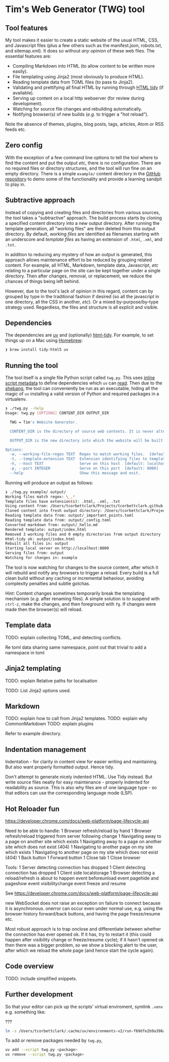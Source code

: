 # Tim's Web Generator (TWG) tool

## Tool features

My tool makes it easier to create a static website of the usual HTML, CSS, and Javascript files (plus a few others such as the manifest.json, robots.txt, and sitemap.xml). It does so without _any opinion_ of these web files. The essential features are:

- Compiling Markdown into HTML (to allow content to be written more easily).
- File templating using Jinja2 (most obviously to produce HTML).
- Reading template data from TOML files (to pass to Jinja2).
- Validating and prettifying all final HTML by running through [HTML tidy](http://html-tidy.org) (if available).
- Serving up content on a local http webserver (for review during development).
- Watching for source file changes and rebuilding automatically.
- Notifying browser(s) of new builds (_e.g._ to trigger a "hot reload").

Note the absence of themes, plugins, blog posts, tags, articles, Atom or RSS feeds etc.

## Zero config

With the exception of a few command line options to tell the tool where to find the content and put the output _etc_, there is no configuration. There are no required files or directory structures, and the tool will run fine on an empty directory. There is a simple `example/` content directory in the [GitHub repository](https://github.com/tcorbettclark/tcorbettclark.github.io) to demo some of the functionality and provide a learning sandpit to play in.

## Subtractive approach

Instead of copying and creating files and directories from various sources, the tool takes a "subtractive" approach. The build process starts by cloning a specified content directory into a new output directory. After running the template generation, all "working files" are then deleted from this output directory. By default, _working files_ are identified as filenames starting with an underscore and _template files_ as having an extension of `.html`, `.xml`, and `.txt`.

In addition to reducing any mystery of how an output is generated, this approach allows maintenance effort to be reduced by grouping related content. For example, all HTML, Markdown, template data, Javascript, _etc_ relating to a particular page on the site can be kept together under a single directory. Then after changes, removal, or replacement, we reduce the chances of things being left behind.

However, due to the tool's lack of opinion in this regard, content can by grouped by type in the traditional fashion if desired (so all the javascript in one directory, all the CSS in another, _etc_). Or a mixed by-purpose/by-type strategy used. Regardless, the files and structure is all explicit and visible.

## Dependencies

The dependencies are [uv](https://docs.astral.sh/uv/) and (optionally) [html-tidy](https://www.html-tidy.org). For example, to set things up on a Mac using [Homebrew](https://brew.sh):

```bash
❯ brew install tidy-html5 uv
```

## Running the tool

The tool itself is a single file Python script called `twg.py`. This uses [inline script metadata](https://peps.python.org/pep-0723) to define dependencies which `uv` can [read](https://docs.astral.sh/uv/guides/scripts/#declaring-script-dependencies). Then due to the [shebang](<https://en.wikipedia.org/wiki/Shebang_(Unix)>), the tool can conveniently be run as an executable, hiding all the magic of `uv` installing a valid version of Python and required packages in a virtualenv.

```bash
❯ ./twg.py --help
Usage: twg.py [OPTIONS] CONTENT_DIR OUTPUT_DIR

  TWG = Tim's Website Generator.

  CONTENT_DIR is the directory of source web contents. It is never altered.

  OUTPUT_DIR is the new directory into which the website will be built. It is destroyed on every build.

Options:
  -w, --working-file-regex TEXT  Regex to match working files.  [default: \_.*]
  -t, --template-extension TEXT  Extension identifying files to template with Jinja2  [default: .html, .xml, .txt]
  -h, --host TEXT                Serve on this host  [default: localhost]
  -p, --port INTEGER             Serve on this port  [default: 8000]
  --help                         Show this message and exit.
```

Running will produce an output as follows:

```bash
❯ ./twg.py example/ output/
Working files match regex: \_.*
Template files have extension(s): .html, .xml, .txt
Using content from: /Users/tcorbettclark/Projects/tcorbettclark.github.io/example (example)
Cloned content into fresh output directory: /Users/tcorbettclark/Projects/tcorbettclark.github.io/output (output)
Reading template data from: output/_important_points.toml
Reading template data from: output/_config.toml
Converted markdown from: output/_hello.md
Rendered template: output/index.html
Removed 3 working files and 0 empty directories from output directory
Html-tidy ok: output/index.html
Rebuilt all files in: output
Starting local server on http://localhost:8000
Serving files from: output
Watching for changes in: example
```

The tool is now watching for changes to the source content, after which it will rebuild and notify any browsers to trigger a reload. Every build is a full clean build without any caching or incremental behaviour, avoiding complexity penalties and subtle gotchas.

Hint: Content changes sometimes temporarily break the templating mechanism (_e.g._ after renaming files). A simple solution is to suspend with `ctrl-z`, make the changes, and then foreground with `fg`. If changes were made then the browser(s) will reload.

## Template data

TODO: explain collecting TOML, and detecting conflicts.

Re toml data sharing same namespace, point out that trivial to add a namespace in toml

## Jinja2 templating

TODO: explain Relative paths for localisation

TODO: List Jinja2 options used.

## Markdown

TODO: explain how to call from Jinja2 templates.
TODO: explain why CommonMarkdown
TODO: explain plugins

Refer to example directory.

## Indentation management

Indentation - for clarity in content view for easier writing and maintaining. But also want properly formatted output. Hence tidy.

Don't attempt to generate nicely indented HTML. Use Tidy instead. But write source files neatly for easy maintenance - properly indented for readability as source. This is also why files are of one language type - so that editors can use the corresponding language mode (LSP).

## Hot Reloader fun

https://developer.chrome.com/docs/web-platform/page-lifecycle-api

Need to be able to handle:
1 Browser refresh/reload by hand
1 Browser refresh/reload triggered from server following change
1 Navigating away to a page on another site which exists
1 Navigating away to a page on another site which does not exist (404)
1 Navigating to another page on my site which exists
1 Navigating to another page on my site which does not exist (404)
1 Back button
1 Forward button
1 Close tab
1 Close browser

Tools:
1 Server detecting connection has dropped
1 Client detecting connection has dropped
1 Client side localstorage
1 Browser detecting a reload/refresh is about to happen
event beforeunload
event pagehide and pageshow
event visibilitychange
event freeze and resume

See https://developer.chrome.com/docs/web-platform/page-lifecycle-api

new WebSocket does not raise an exception on failure to connect because it is asynchronous.
onerror can occur even under normal use, e.g. using the browser history forward/back buttons, and having the page freeze/resume etc.

Most robust approach is to trap onclose and differentiate between whether the connection has ever opened ok. If it has, try to restart it (this could happen after visibility change or freeze/resume cycle); if it hasn't opened ok then there was a bigger problem, so we show a blocking alert to the user, after which we reload the whole page (and hence start the cycle again).

## Code overview

TODO: include simplified snippets.

## Further development

So that your editor can pick up the scripts' virtual enviroment, symlink `.venv` e.g. something like:

???

```bash
ln -s /Users/tcorbettclark/.cache/uv/environments-v2/run-f69dfe2b9a396a65 .venv
```

To add or remove packages needed by `twg.py`,

```bash
uv add --script twg.py <package>
uv remove --script twg.py <package>
```
